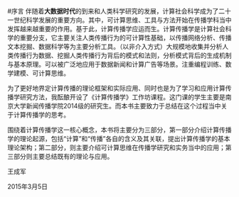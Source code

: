 #序言
伴随着**大数据时代**的到来和人类科学研究的发展，计算社会科学成为了二十一世纪科学发展的重要方向。其中，可计算思维、工具与方法开始在传播学科当中发挥越来越重要的作用。基于此，计算传播学应运而生。计算传播学是计算社会科学的重要分支，它主要关注人类传播行为的可计算性基础，以传播网络分析、传播文本挖掘、数据科学等为主要分析工具。（以非介入方式）大规模地收集并分析人类传播行为数据、挖掘人类传播行为背后的模式和法则，分析模式背后的生成机制与基本原理。可以被广泛地应用于数据新闻和计算广告等场景。注重编程训练、数学建模、可计算思维。

为了更好地界定计算传播的理论框架和实际应用、同时也是为了学习和应用计算传播学研究方法，我酝酿开设了《计算传播学》工作坊课程。这门课的学生主要是南京大学新闻传播学院2014级的研究生。而本书主要致力于总结在这个过程当中关于计算传播学的思考。

围绕着计算传播学这一核心概念，本书将主要分为三部分，第一部分介绍计算传播学的理论起源，包括“计算”和“传播”各自的含义及其关联，提出计算传播学的基本理论架构；第二部分，则主要介绍可计算思维在传播学研究和实务当中的应用；第三部分则主要总结既有的理论与应用。


王成军 

2015年3月5日




